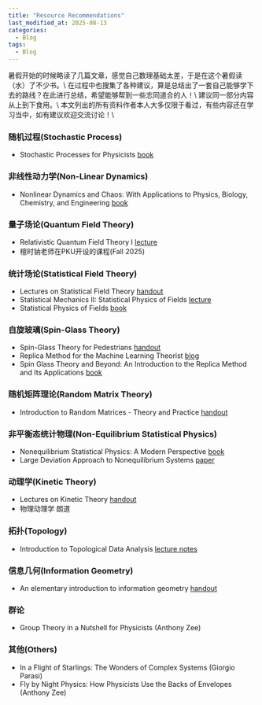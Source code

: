 ```yaml
---
title: "Resource Recommendations"
last_modified_at: 2025-08-13
categories:
  - Blog
tags:
  - Blog
---
```

暑假开始的时候略读了几篇文章，感觉自己数理基础太差，于是在这个暑假读（水）了不少书。\\
在过程中也搜集了各种建议，算是总结出了一套自己能够学下去的路线？在此进行总结，希望能够帮到一些志同道合的人！\\
建议同一部分内容从上到下食用。\\
本文列出的所有资料作者本人大多仅限于看过，有些内容还在学习当中，如有建议欢迎交流讨论！\\

### 随机过程(Stochastic Process)
- Stochastic Processes for Physicists [book](https://doi.org/10.1017/CBO9780511815980)
### 非线性动力学(Non-Linear Dynamics)
- Nonlinear Dynamics and Chaos: With Applications to Physics, Biology, Chemistry, and Engineering [book](https://doi.org/10.1201/9780429492563)
### 量子场论(Quantum Field Theory)
- Relativistic Quantum Field Theory I [lecture](https://ocw.mit.edu/courses/8-323-relativistic-quantum-field-theory-i-spring-2023/)
- 檀时钠老师在PKU开设的课程(Fall 2025)
### 统计场论(Statistical Field Theory)
- Lectures on Statistical Field Theory [handout](https://www.damtp.cam.ac.uk/user/tong/sft.html)
- Statistical Mechanics II: Statistical Physics of Fields [lecture](https://ocw.mit.edu/courses/8-334-statistical-mechanics-ii-statistical-physics-of-fields-spring-2014/)
- Statistical Physics of Fields [book](https://doi.org/10.1017/CBO9780511815881)
### 自旋玻璃(Spin-Glass Theory)
- Spin-Glass Theory for Pedestrians [handout](https://arxiv.org/abs/cond-mat/0505032)
- Replica Method for the Machine Learning Theorist [blog](https://windowsontheory.org/2021/08/11/replica-method-for-the-machine-learning-theorist-part-1-of-2/)
- Spin Glass Theory and Beyond: An Introduction to the Replica Method and Its Applications [book](https://doi.org/10.1142/0271)
### 随机矩阵理论(Random Matrix Theory)
- Introduction to Random Matrices - Theory and Practice [handout](https://arxiv.org/abs/1712.07903)
### 非平衡态统计物理(Non-Equilibrium Statistical Physics)
- Nonequilibrium Statistical Physics: A Modern Perspective [book](https://doi.org/10.1017/9781107278974)
- Large Deviation Approach to Nonequilibrium Systems [paper](https://arxiv.org/abs/1110.5216)
### 动理学(Kinetic Theory)
- Lectures on Kinetic Theory [handout](http://www.damtp.cam.ac.uk/user/tong/kinetic.html)
- 物理动理学 朗道
### 拓扑(Topology)
- Introduction to Topological Data Analysis [lecture notes](https://ti.inf.ethz.ch/ew/courses/TDA25/Script.pdf)
### 信息几何(Information Geometry)
- An elementary introduction to information geometry [handout](https://arxiv.org/abs/1808.08271)
### 群论
- Group Theory in a Nutshell for Physicists (Anthony Zee)
### 其他(Others)
- In a Flight of Starlings: The Wonders of Complex Systems (Giorgio Parasi)
- Fly by Night Physics: How Physicists Use the Backs of Envelopes (Anthony Zee)